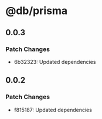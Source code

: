 # @db/prisma

## 0.0.3

### Patch Changes

- 6b32323: Updated dependencies

## 0.0.2

### Patch Changes

- f815187: Updated dependencies
